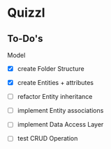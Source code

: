 # Quizzl

## To-Do's

Model
- [x] create Folder Structure
- [x] create Entities + attributes
- [ ] refactor Entity inheritance
- [ ] implement Entity associations
- [ ] implement Data Access Layer 
- [ ] test CRUD Operation



